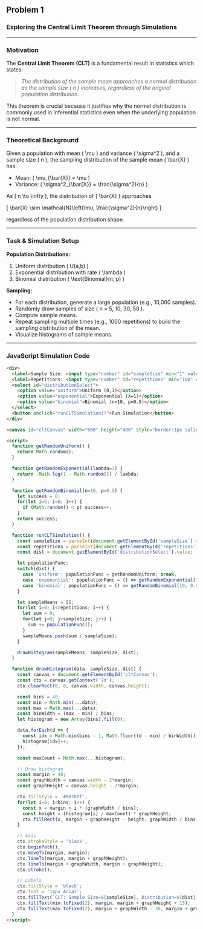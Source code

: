 
## Problem 1  
### Exploring the Central Limit Theorem through Simulations

---

### Motivation

The **Central Limit Theorem (CLT)** is a fundamental result in statistics which states:

> *The distribution of the sample mean approaches a normal distribution as the sample size \( n \) increases, regardless of the original population distribution.*

This theorem is crucial because it justifies why the normal distribution is commonly used in inferential statistics even when the underlying population is not normal.

---

### Theoretical Background

Given a population with mean \( \mu \) and variance \( \sigma^2 \), and a sample size \( n \), the sampling distribution of the sample mean \( \bar{X} \) has:

- Mean: \( \mu_{\bar{X}} = \mu \)
- Variance: \( \sigma^2_{\bar{X}} = \frac{\sigma^2}{n} \)

As \( n \to \infty \), the distribution of \( \bar{X} \) approaches

\[
\bar{X} \sim \mathcal{N}\left(\mu, \frac{\sigma^2}{n}\right)
\]

regardless of the population distribution shape.

---

### Task & Simulation Setup

**Population Distributions:**

1. Uniform distribution \( U(a,b) \)
2. Exponential distribution with rate \( \lambda \)
3. Binomial distribution \( \text{Binomial}(n, p) \)

**Sampling:**

- For each distribution, generate a large population (e.g., 10,000 samples).
- Randomly draw samples of size \( n = 5, 10, 30, 50 \).
- Compute sample means.
- Repeat sampling multiple times (e.g., 1000 repetitions) to build the sampling distribution of the mean.
- Visualize histograms of sample means.

---

### JavaScript Simulation Code

```html
<div>
  <label>Sample Size: <input type="number" id="sampleSize" min="1" value="30"></label>
  <label>Repetitions: <input type="number" id="repetitions" min="100" value="1000"></label>
  <select id="distributionSelect">
    <option value="uniform">Uniform (0,1)</option>
    <option value="exponential">Exponential (λ=1)</option>
    <option value="binomial">Binomial (n=10, p=0.5)</option>
  </select>
  <button onclick="runCLTSimulation()">Run Simulation</button>
</div>

<canvas id="cltCanvas" width="600" height="400" style="border:1px solid #ccc;margin-top:10px;"></canvas>

<script>
  function getRandomUniform() {
    return Math.random();
  }

  function getRandomExponential(lambda=1) {
    return -Math.log(1 - Math.random()) / lambda;
  }

  function getRandomBinomial(n=10, p=0.5) {
    let success = 0;
    for(let i=0; i<n; i++) {
      if (Math.random() < p) success++;
    }
    return success;
  }

  function runCLTSimulation() {
    const sampleSize = parseInt(document.getElementById('sampleSize').value);
    const repetitions = parseInt(document.getElementById('repetitions').value);
    const dist = document.getElementById('distributionSelect').value;

    let populationFunc;
    switch(dist) {
      case 'uniform': populationFunc = getRandomUniform; break;
      case 'exponential': populationFunc = () => getRandomExponential(1); break;
      case 'binomial': populationFunc = () => getRandomBinomial(10, 0.5); break;
    }

    let sampleMeans = [];
    for(let i=0; i<repetitions; i++) {
      let sum = 0;
      for(let j=0; j<sampleSize; j++) {
        sum += populationFunc();
      }
      sampleMeans.push(sum / sampleSize);
    }

    drawHistogram(sampleMeans, sampleSize, dist);
  }

  function drawHistogram(data, sampleSize, dist) {
    const canvas = document.getElementById('cltCanvas');
    const ctx = canvas.getContext('2d');
    ctx.clearRect(0, 0, canvas.width, canvas.height);

    const bins = 40;
    const min = Math.min(...data);
    const max = Math.max(...data);
    const binWidth = (max - min) / bins;
    let histogram = new Array(bins).fill(0);

    data.forEach(d => {
      const idx = Math.min(bins - 1, Math.floor((d - min) / binWidth));
      histogram[idx]++;
    });

    const maxCount = Math.max(...histogram);

    // Draw histogram
    const margin = 40;
    const graphWidth = canvas.width - 2*margin;
    const graphHeight = canvas.height - 2*margin;

    ctx.fillStyle = '#007bff';
    for(let i=0; i<bins; i++) {
      const x = margin + i * (graphWidth / bins);
      const height = (histogram[i] / maxCount) * graphHeight;
      ctx.fillRect(x, margin + graphHeight - height, graphWidth / bins - 2, height);
    }

    // Axis
    ctx.strokeStyle = 'black';
    ctx.beginPath();
    ctx.moveTo(margin, margin);
    ctx.lineTo(margin, margin + graphHeight);
    ctx.lineTo(margin + graphWidth, margin + graphHeight);
    ctx.stroke();

    // Labels
    ctx.fillStyle = 'black';
    ctx.font = '14px Arial';
    ctx.fillText(`CLT: Sample Size=${sampleSize}, Distribution=${dist}`, margin, margin - 10);
    ctx.fillText(min.toFixed(2), margin, margin + graphHeight + 15);
    ctx.fillText(max.toFixed(2), margin + graphWidth - 30, margin + graphHeight + 15);
  }
</script>



